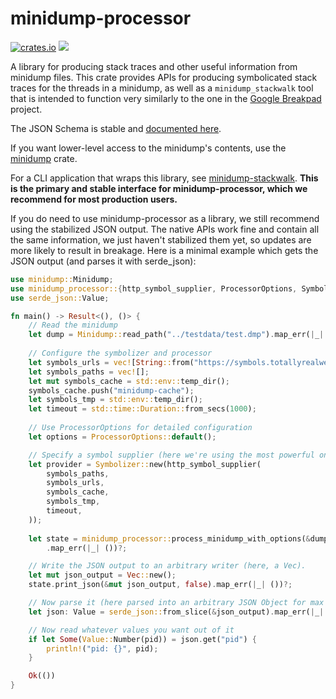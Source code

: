 # minidump-processor

[![crates.io](https://img.shields.io/crates/v/minidump-processor.svg)](https://crates.io/crates/minidump-processor) [![](https://docs.rs/minidump-processor/badge.svg)](https://docs.rs/minidump-processor)

A library for producing stack traces and other useful information from minidump files. This crate
provides APIs for producing symbolicated stack traces for the threads in a minidump, as well as
a `minidump_stackwalk` tool that is intended to function very similarly to the one in the
[Google Breakpad](https://chromium.googlesource.com/breakpad/breakpad/+/master/) project.

The JSON Schema is stable and [documented here](https://github.com/luser/rust-minidump/blob/master/minidump-processor/json-schema.md).

If you want lower-level access to the minidump's contents, use the [minidump](https://crates.io/crates/minidump) crate.

For a CLI application that wraps this library, see [minidump-stackwalk](https://crates.io/crates/minidump-stackwalk). **This is the primary and stable interface for minidump-processor, which we recommend for most production users.**

If you do need to use minidump-processor as a library, we still recommend using the stabilized JSON output. The native APIs work fine and contain all the same information, we just haven't stabilized them yet, so updates are more likely to result in breakage. Here is a minimal example which gets the JSON output (and parses it with serde_json):

```rust
use minidump::Minidump;
use minidump_processor::{http_symbol_supplier, ProcessorOptions, Symbolizer};
use serde_json::Value;

fn main() -> Result<(), ()> {
    // Read the minidump
    let dump = Minidump::read_path("../testdata/test.dmp").map_err(|_| ())?;
 
    // Configure the symbolizer and processor
    let symbols_urls = vec![String::from("https://symbols.totallyrealwebsite.org")];
    let symbols_paths = vec![];
    let mut symbols_cache = std::env::temp_dir();
    symbols_cache.push("minidump-cache");
    let symbols_tmp = std::env::temp_dir();
    let timeout = std::time::Duration::from_secs(1000);
 
    // Use ProcessorOptions for detailed configuration
    let options = ProcessorOptions::default();

    // Specify a symbol supplier (here we're using the most powerful one, the http supplier)
    let provider = Symbolizer::new(http_symbol_supplier(
        symbols_paths,
        symbols_urls,
        symbols_cache,
        symbols_tmp,
        timeout,
    ));
 
    let state = minidump_processor::process_minidump_with_options(&dump, &provider, options)
        .map_err(|_| ())?;

    // Write the JSON output to an arbitrary writer (here, a Vec).
    let mut json_output = Vec::new();
    state.print_json(&mut json_output, false).map_err(|_| ())?;

    // Now parse it (here parsed into an arbitrary JSON Object for max flexibility).
    let json: Value = serde_json::from_slice(&json_output).map_err(|_| ())?;

    // Now read whatever values you want out of it
    if let Some(Value::Number(pid)) = json.get("pid") {
        println!("pid: {}", pid);
    }

    Ok(())
}
```